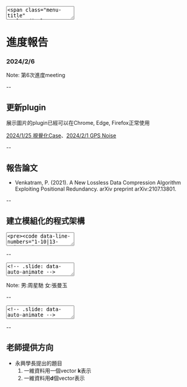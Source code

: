 <textarea>
<span class="menu-title" style="display: none">2024/2/6</span>
</textarea>

# 進度報告
### 2024/2/6

Note:
第6次進度meeting

--

## 更新plugin
展示圖片的plugin已經可以在Chrome, Edge, Firefox正常使用

[2024/1/25 視覺化Case](#/4/5)、[2024/2/1 GPS Noise](#/5/2)

--

## 報告論文
+ Venkatram, P. (2021). A New Lossless Data Compression Algorithm Exploiting Positional Redundancy. arXiv preprint arXiv:2107.13801.

--

## 建立模組化的程式架構

<textarea>
<pre><code data-line-numbers="1-10|13-22|25-34|37-46|49-55">"""
讀取原始資料的模組
並且會對資料做前處理
"""
class DataLoader:
    def load_txt(self, file_path): # 從TXT檔案讀取數據

    def load_csv(self, file_path): # 從CSV檔案讀取數據

    def load_json(self, file_path): # 從JSON檔案讀取數據


"""
投影模組
將經緯度轉換成二維座標
"""
class Projection:
    def mercator(self, lat_lon_data): # 麥卡托投影轉換

    def equidistant(self, lat_lon_data): # 等距離投影轉換

    def TWD97(self, lat_lon_data): # TWD97投影轉換


"""
路徑壓縮模組
實現路徑壓縮的演算法
"""
class Compression:
    def douglas_peucker(self, data, epsilon): # Douglas-Peucker演算法

    def visvalingam_whyatt(self, data, threshold): # Visvalingam-Whyatt演算法

    def cluster_compress(self, data, distance, path_threshold): # 鈺宸學長的壓縮方法


"""
衡量指標模組
包含壓縮率與失真率
"""
class Indicators:
    def compression_rate(self, original_data, compressed_data): # 計算Compression rate

    def path_area_difference(self, original_data, compressed_data): # 失真率:計算兩路徑圍成的面積的差異

    def actual_area_difference(self, original_data, compressed_data): # 失真率:計算實際採收面積差異


"""
繪製器
"""
class Drawer:
    def path_comparison(self, data1, data2): # 比較兩條路徑

    def draw_path(self, data): # 繪製路徑


def main():
    # 初始化模組
    data_loader = DataLoader()
    projection = Projection()
    compression = Compression()
    path_drawer = Drawer()
    distortion_calculator = Indicators()



</code></pre>
</textarea>

--

<textarea>
<!-- .slide: data-auto-animate -->
<span class="menu-title" style="display: none">新年快樂</span>

<img data-id="happy_new_year" data-src="https://gitlab.com/HelloWorldOvO/presentation-resource/-/raw/main/20240206/happy_new_year.jpg" alt="Happy New Year" class="r-stretch">
</textarea>

Note:
男:周星馳
女:張曼玉

--

<textarea>
<!-- .slide: data-auto-animate -->

<span class="menu-title" style="display: none">新年快樂(包含人名)</span>

<img data-id="happy_new_year" data-src="https://gitlab.com/HelloWorldOvO/presentation-resource/-/raw/main/20240206/happy_new_year_with_name.jpg" alt="Happy New Year" class="r-stretch">
</textarea>

--

## 老師提供方向
+ 永興學長提出的題目
    1. 一維資料用一個vector **k**表示
    2. 一維資料用**d**個vector表示
